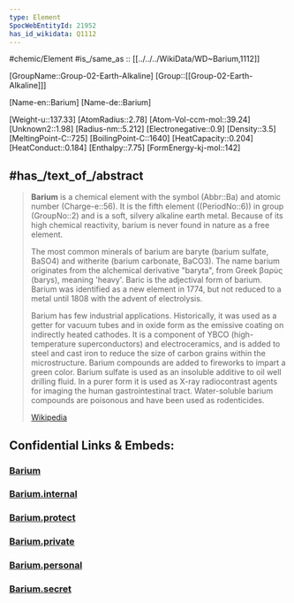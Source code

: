 ```yaml
---
type: Element
SpocWebEntityId: 21952
has_id_wikidata: Q1112 
---
```

#chemic/Element 
#is_/same_as :: [[../../../WikiData/WD~Barium,1112]] 

[GroupName::Group-02-Earth-Alkaline]
[Group::[[Group-02-Earth-Alkaline]]]


[Name-en::Barium]
[Name-de::Barium]

[Weight-u::137.33]
[AtomRadius::2.78]
[Atom-Vol-ccm-mol::39.24]
[Unknown2::1.98]
[Radius-nm::5.212]
[Electronegative::0.9]
[Density::3.5]
[MeltingPoint-C::725]
[BoilingPoint-C::1640]
[HeatCapacity::0.204]
[HeatConduct::0.184]
[Enthalpy::7.75]
[FormEnergy-kj-mol::142]


## #has_/text_of_/abstract 


> **Barium** is a chemical element with the symbol (Abbr::Ba) and atomic number (Charge-e::56). 
> It is the fifth element ((PeriodNo::6)) in group (GroupNo::2) and is a soft, silvery alkaline earth metal. Because of its high chemical reactivity, barium is never found in nature as a free element.
>
> The most common minerals of barium are baryte (barium sulfate, BaSO4) and witherite (barium carbonate, BaCO3). The name barium originates from the alchemical derivative "baryta", from Greek βαρὺς (barys), meaning 'heavy'. Baric is the adjectival form of barium. Barium was identified as a new element in 1774, but not reduced to a metal until 1808 with the advent of electrolysis.
>
> Barium has few industrial applications. Historically, it was used as a getter for vacuum tubes and in oxide form as the emissive coating on indirectly heated cathodes. It is a component of YBCO (high-temperature superconductors) and electroceramics, and is added to steel and cast iron to reduce the size of carbon grains within the microstructure. Barium compounds are added to fireworks to impart a green color. Barium sulfate is used as an insoluble additive to oil well drilling fluid. In a purer form it is used as X-ray radiocontrast agents for imaging the human gastrointestinal tract. Water-soluble barium compounds are poisonous and have been used as rodenticides.
>
> [Wikipedia](https://en.wikipedia.org/wiki/Barium)

## Confidential Links & Embeds: 

### [Barium](/_public/chemic/chemic~Elements/Group-02-Earth-Alkaline/Barium.md) 

### [Barium.internal](/_internal/chemic/chemic~Elements/Group-02-Earth-Alkaline/Barium.internal.md) 

### [Barium.protect](/_protect/chemic/chemic~Elements/Group-02-Earth-Alkaline/Barium.protect.md) 

### [Barium.private](/_private/chemic/chemic~Elements/Group-02-Earth-Alkaline/Barium.private.md) 

### [Barium.personal](/_personal/chemic/chemic~Elements/Group-02-Earth-Alkaline/Barium.personal.md) 

### [Barium.secret](/_secret/chemic/chemic~Elements/Group-02-Earth-Alkaline/Barium.secret.md) 
